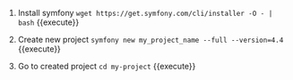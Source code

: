 1. Install symfony
`wget https://get.symfony.com/cli/installer -O - | bash` {{execute}}

2. Create new project
`symfony new my_project_name --full --version=4.4` {{execute}}


3. Go to created project 
`cd my-project` {{execute}}
